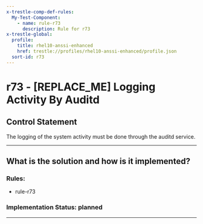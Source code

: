 ```yaml
---
x-trestle-comp-def-rules:
  My-Test-Component:
    - name: rule-r73
      description: Rule for r73
x-trestle-global:
  profile:
    title: rhel10-anssi-enhanced
    href: trestle://profiles/rhel10-anssi-enhanced/profile.json
  sort-id: r73
---
```


# r73 - \[REPLACE_ME\] Logging Activity By Auditd

## Control Statement

The logging of the system activity must be done through the auditd service.

______________________________________________________________________

## What is the solution and how is it implemented?

<!-- For implementation status enter one of: implemented, partial, planned, alternative, not-applicable -->

<!-- Note that the list of rules under ### Rules: is read-only and changes will not be captured after assembly to JSON -->

<!-- Add control implementation description here for control: r73 -->

### Rules:

  - rule-r73

### Implementation Status: planned

______________________________________________________________________
